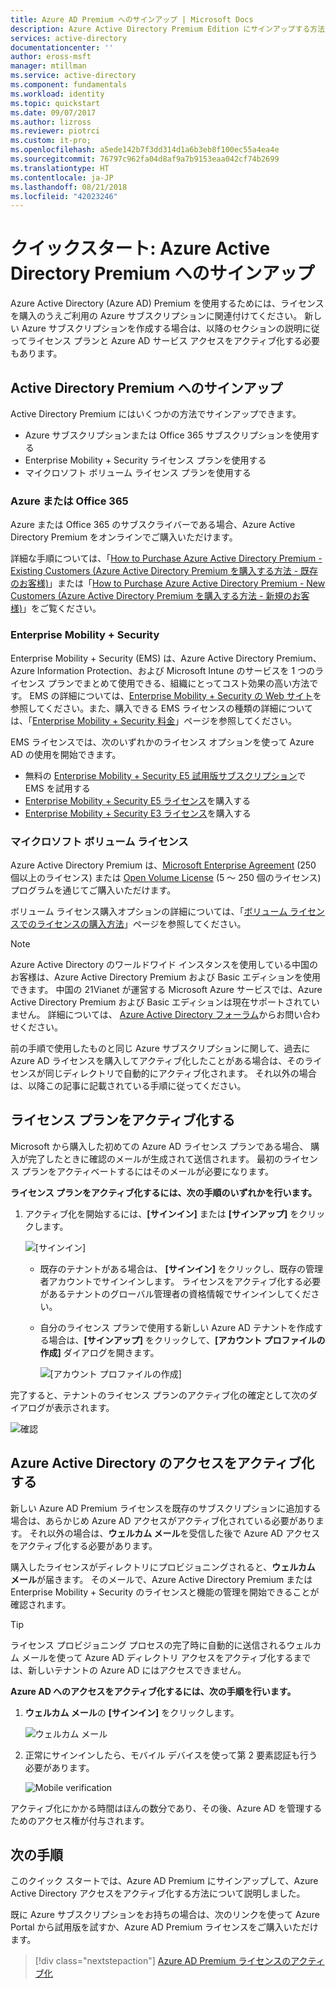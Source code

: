 ```yaml
---
title: Azure AD Premium へのサインアップ | Microsoft Docs
description: Azure Active Directory Premium Edition にサインアップする方法について説明します。
services: active-directory
documentationcenter: ''
author: eross-msft
manager: mtillman
ms.service: active-directory
ms.component: fundamentals
ms.workload: identity
ms.topic: quickstart
ms.date: 09/07/2017
ms.author: lizross
ms.reviewer: piotrci
ms.custom: it-pro;
ms.openlocfilehash: a5ede142b7f3dd314d1a6b3eb8f100ec55a4ea4e
ms.sourcegitcommit: 76797c962fa04d8af9a7b9153eaa042cf74b2699
ms.translationtype: HT
ms.contentlocale: ja-JP
ms.lasthandoff: 08/21/2018
ms.locfileid: "42023246"
---
```

# <a name="quickstart-sign-up-for-azure-active-directory-premium"></a>クイックスタート: Azure Active Directory Premium へのサインアップ
Azure Active Directory (Azure AD) Premium を使用するためには、ライセンスを購入のうえご利用の Azure サブスクリプションに関連付けてください。 新しい Azure サブスクリプションを作成する場合は、以降のセクションの説明に従ってライセンス プランと Azure AD サービス アクセスをアクティブ化する必要もあります。 

## <a name="sign-up-for-active-directory-premium"></a>Active Directory Premium へのサインアップ
Active Directory Premium にはいくつかの方法でサインアップできます。 
* Azure サブスクリプションまたは Office 365 サブスクリプションを使用する
* Enterprise Mobility + Security ライセンス プランを使用する
* マイクロソフト ボリューム ライセンス プランを使用する

### <a name="azure-or-office-365"></a>Azure または Office 365 
Azure または Office 365 のサブスクライバーである場合、Azure Active Directory Premium をオンラインでご購入いただけます。 

詳細な手順については、「[How to Purchase Azure Active Directory Premium - Existing Customers (Azure Active Directory Premium を購入する方法 - 既存のお客様)](https://channel9.msdn.com/Series/Azure-Active-Directory-Videos-Demos/How-to-Purchase-Azure-Active-Directory-Premium-Existing-Customer)」または「[How to Purchase Azure Active Directory Premium - New Customers (Azure Active Directory Premium を購入する方法 - 新規のお客様)](https://channel9.msdn.com/Series/Azure-Active-Directory-Videos-Demos/How-to-Purchase-Azure-Active-Directory-Premium-New-Customers)」をご覧ください。  

### <a name="enterprise-mobility--security"></a>Enterprise Mobility + Security
Enterprise Mobility + Security (EMS) は、Azure Active Directory Premium、Azure Information Protection、および Microsoft Intune のサービスを 1 つのライセンス プランでまとめて使用できる、組織にとってコスト効果の高い方法です。 EMS の詳細については、[Enterprise Mobility + Security の Web サイト](https://www.microsoft.com/cloud-platform/enterprise-mobility-security)を参照してください。また、購入できる EMS ライセンスの種類の詳細については、「[Enterprise Mobility + Security 料金](https://www.microsoft.com/cloud-platform/enterprise-mobility-security-pricing)」ページを参照してください。  

EMS ライセンスでは、次のいずれかのライセンス オプションを使って Azure AD の使用を開始できます。

- 無料の [Enterprise Mobility + Security E5 試用版サブスクリプション](https://signup.microsoft.com/Signup?OfferId=87dd2714-d452-48a0-a809-d2f58c4f68b7&ali=1)で EMS を試用する
- [Enterprise Mobility + Security E5 ライセンス](https://signup.microsoft.com/Signup?OfferId=e6de2192-536a-4dc3-afdc-9e2602b6c790&ali=1)を購入する
- [Enterprise Mobility + Security E3 ライセンス](https://signup.microsoft.com/Signup?OfferId=4BBA281F-95E8-4136-8B0F-037D6062F54C&ali=1)を購入する

### <a name="microsoft-volume-licensing"></a>マイクロソフト ボリューム ライセンス
Azure Active Directory Premium は、[Microsoft Enterprise Agreement](https://www.microsoft.com/en-us/licensing/licensing-programs/enterprise.aspx) (250 個以上のライセンス) または [Open Volume License](https://www.microsoft.com/en-us/licensing/licensing-programs/open-license.aspx) (5 ～ 250 個のライセンス) プログラムを通じてご購入いただけます。

ボリューム ライセンス購入オプションの詳細については、「[ボリューム ライセンスでのライセンスの購入方法](https://www.microsoft.com/en-us/licensing/how-to-buy/how-to-buy.aspx)」ページを参照してください。

> [!NOTE]
> Azure Active Directory のワールドワイド インスタンスを使用している中国のお客様は、Azure Active Directory Premium および Basic エディションを使用できます。 中国の 21Vianet が運営する Microsoft Azure サービスでは、Azure Active Directory Premium および Basic エディションは現在サポートされていません。 詳細については、 [Azure Active Directory フォーラム](https://feedback.azure.com/forums/169401-azure-active-directory/)からお問い合わせください。

前の手順で使用したものと同じ Azure サブスクリプションに関して、過去に Azure AD ライセンスを購入してアクティブ化したことがある場合は、そのライセンスが同じディレクトリで自動的にアクティブ化されます。 それ以外の場合は、以降この記事に記載されている手順に従ってください。

## <a name="activate-your-license-plan"></a>ライセンス プランをアクティブ化する
Microsoft から購入した初めての Azure AD ライセンス プランである場合、 購入が完了したときに確認のメールが生成されて送信されます。 最初のライセンス プランをアクティベートするにはそのメールが必要になります。

**ライセンス プランをアクティブ化するには、次の手順のいずれかを行います。**

1. アクティブ化を開始するには、**[サインイン]** または **[サインアップ]** をクリックします。
   
    ![[サインイン]](media/active-directory-get-started-premium/MOLSEmail.png)

    - 既存のテナントがある場合は、 **[サインイン]** をクリックし、既存の管理者アカウントでサインインします。 ライセンスをアクティブ化する必要があるテナントのグローバル管理者の資格情報でサインインしてください。

    - 自分のライセンス プランで使用する新しい Azure AD テナントを作成する場合は、**[サインアップ]** をクリックして、**[アカウント プロファイルの作成]** ダイアログを開きます。

        ![[アカウント プロファイルの作成]](media/active-directory-get-started-premium/MOLSAccountProfile.png)

完了すると、テナントのライセンス プランのアクティブ化の確定として次のダイアログが表示されます。

![確認](media/active-directory-get-started-premium/MOLSThankYou.png)

## <a name="activate-your-azure-active-directory-access"></a>Azure Active Directory のアクセスをアクティブ化する
新しい Azure AD Premium ライセンスを既存のサブスクリプションに追加する場合は、あらかじめ Azure AD アクセスがアクティブ化されている必要があります。 それ以外の場合は、**ウェルカム メール**を受信した後で Azure AD アクセスをアクティブ化する必要があります。  

購入したライセンスがディレクトリにプロビジョニングされると、**ウェルカム メール**が届きます。 そのメールで、Azure Active Directory Premium または Enterprise Mobility + Security のライセンスと機能の管理を開始できることが確認されます。 

> [!TIP]
> ライセンス プロビジョニング プロセスの完了時に自動的に送信されるウェルカム メールを使って Azure AD ディレクトリ アクセスをアクティブ化するまでは、新しいテナントの Azure AD にはアクセスできません。 

**Azure AD へのアクセスをアクティブ化するには、次の手順を行います。**

1. **ウェルカム メール**の **[サインイン]** をクリックします。 
   
    ![ウェルカム メール](media/active-directory-get-started-premium/AADEmail.png)
2. 正常にサインインしたら、モバイル デバイスを使って第 2 要素認証も行う必要があります。
   
    ![Mobile verification](media/active-directory-get-started-premium/SignUppage.png)

アクティブ化にかかる時間はほんの数分であり、その後、Azure AD を管理するためのアクセス権が付与されます。 

## <a name="next-steps"></a>次の手順
このクイック スタートでは、Azure AD Premium にサインアップして、Azure Active Directory アクセスをアクティブ化する方法について説明しました。 

既に Azure サブスクリプションをお持ちの場合は、次のリンクを使って Azure Portal から試用版を試すか、Azure AD Premium ライセンスをご購入いただけます。

> [!div class="nextstepaction"]
> [Azure AD Premium ライセンスのアクティブ化](https://aad.portal.azure.com/#blade/Microsoft_AAD_IAM/TryBuyProductBlade)
